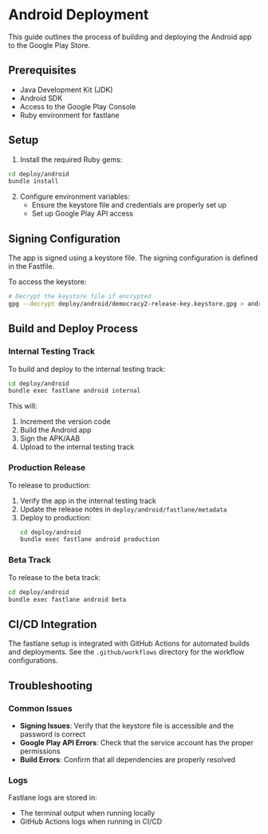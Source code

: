 # Android Deployment

This guide outlines the process of building and deploying the Android app to the Google Play Store.

## Prerequisites

- Java Development Kit (JDK)
- Android SDK
- Access to the Google Play Console
- Ruby environment for fastlane

## Setup

1. Install the required Ruby gems:

```bash
cd deploy/android
bundle install
```

2. Configure environment variables:
   - Ensure the keystore file and credentials are properly set up
   - Set up Google Play API access

## Signing Configuration

The app is signed using a keystore file. The signing configuration is defined in the Fastfile.

To access the keystore:
```bash
# Decrypt the keystore file if encrypted
gpg --decrypt deploy/android/democracy2-release-key.keystore.gpg > android/app/democracy2-release-key.keystore
```

## Build and Deploy Process

### Internal Testing Track

To build and deploy to the internal testing track:

```bash
cd deploy/android
bundle exec fastlane android internal
```

This will:
1. Increment the version code
2. Build the Android app
3. Sign the APK/AAB
4. Upload to the internal testing track

### Production Release

To release to production:

1. Verify the app in the internal testing track
2. Update the release notes in `deploy/android/fastlane/metadata`
3. Deploy to production:
   ```bash
   cd deploy/android
   bundle exec fastlane android production
   ```

### Beta Track

To release to the beta track:

```bash
cd deploy/android
bundle exec fastlane android beta
```

## CI/CD Integration

The fastlane setup is integrated with GitHub Actions for automated builds and deployments. See the `.github/workflows` directory for the workflow configurations.

## Troubleshooting

### Common Issues

- **Signing Issues**: Verify that the keystore file is accessible and the password is correct
- **Google Play API Errors**: Check that the service account has the proper permissions
- **Build Errors**: Confirm that all dependencies are properly resolved

### Logs

Fastlane logs are stored in:
- The terminal output when running locally
- GitHub Actions logs when running in CI/CD